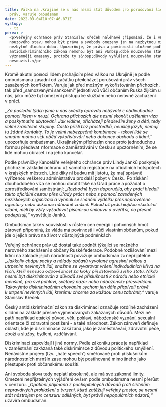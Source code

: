 ```yaml
---
title: Válka na Ukrajině se u nás nesmí stát důvodem pro porušování lidských
  práv, varuje ombudsman
date: 2022-03-04T10:07:46.871Z
vystupy:
  - tz
perex: >
  <p>Veřejný ochránce práv Stanislav Křeček naléhavě připomíná, že i v&nbsp;době
  nouzového stavu mohou být práva a svobody omezeny jen na nezbytnou míru a po
  nezbytně dlouhou dobu. Upozorňuje, že práva a povinnosti uložené podle
  antidiskriminačního zákona nemohou být ani v&nbsp;době nouzového stavu
  významněji omezeny, protože ty s&nbsp;důvody vyhlášení nouzového stavu nijak
  nesouvisí.</p>
---
```

<p>Kromě akutní pomoci lidem prchajícím před válkou na Ukrajině je podle ombudsmana zásadní od začátku předcházet porušování práv všech zasažených konfliktem. Varuje jak před možným vykořisťováním příchozích, tak před &bdquo;samozvanými sankcemi&ldquo; jednotlivců vůči občanům Ruska žijícím u nás, jako může být omezení přístupu ke službám nebo nerovné zacházení v&nbsp;práci.</p>

<p><em>&bdquo;Za poslední týden jsme u nás svědky opravdu nebývalé a obdivuhodné pomoci lidem v&nbsp;nouzi. Ochrana příchozích ale nesmí skončit udělením víza a poskytnutím ubytování. Jak vidíme, přicházejí především ženy a děti, tedy velmi zranitelné skupiny. Často přišli bez prostředků, neumějí jazyk, nemají tu žádné kontakty. To je velmi nebezpečná kombinace &ndash; takoví lidé se snadno mohou stát obětí vykořisťování nebo dokonce obchodu s&nbsp;lidmi,</em>&ldquo; upozorňuje ombudsman. Ukrajinským příchozím chce proto jednoduchou formou předávat informace o zaměstnávání v&nbsp;Česku s&nbsp;upozorněním, že se lidé mohou obracet i na jeho kancelář.</p>

<p>Podle právničky Kanceláře veřejného ochránce práv Lindy Janků poskytuje příchozím základní ochranu už samotná registrace na oficiálních hotspotech v&nbsp;krajských městech. Lidé díky ní budou mít jistotu, že mají správně vyřízenou veškerou administrativu pro další pobyt v Česku. Po získání dlouhodobého víza se mohou obrátit také na Úřad práce a požádat o zprostředkování zaměstnání: <em>&bdquo;Rozhodně bych doporučila, aby práci hledali takto oficiální cestou přes Úřady práce nebo s&nbsp;pomocí zavedených neziskových organizací a vyhnuli se shánění výdělku přes neprověřené agentury nebo dokonce náhodné známé. Pokud už práci najdou vlastními silami, měli by vždy vyžadovat písemnou smlouvu a ověřit si, co přesně podepisují,&ldquo;</em> vysvětluje Janků.</p>

<p>Ombudsman také v souvislosti s&nbsp;růstem cen energií i pohonných hmot zároveň připomíná, že vláda má povinnosti i vůči vlastním občanům, pokud jde o jejich právo na život v&nbsp;důstojných podmínkách</p>

<p>Veřejný ochránce práv už dostal také podnět týkající se možného nerovného zacházení s&nbsp;občany Ruské federace. Podobné rozlišování mezi lidmi na základě jejich národnosti považuje ombudsman za nepřijatelné: <em>&bdquo;Jakkoliv chápu pocity a nálady občanů vyvolané agresivní válkou a utrpením nevinných lidí, snažme se vyvarovat vršení individuálních křivd na těch, kteří nenesou odpovědnost za kroky představitelů svého státu. Nikdo nesmí být diskriminován z&nbsp;důvodů své příslušnosti k&nbsp;národu nebo etnické menšině, pro své pohlaví, světový názor nebo náboženské přesvědčení. Takovýmto diskriminačním chováním bychom jen dále přispívali právě k&nbsp;utrpení nevinných lidí, kterému chceme za každou cenu zabránit,&ldquo;</em> varuje Stanislav Křeček.</p>

<p>Český antidiskriminační zákon za diskriminaci označuje rozdílné zacházení s&nbsp;lidmi na základě přesně vyjmenovaných zakázaných důvodů. Mezi ně patří například etnický původ, věk, pohlaví, náboženské vyznání, sexuální orientace či zdravotní postižení - a také národnost. Zákon zároveň definuje oblasti, kde je diskriminace zakázaná, jako je zaměstnávání, zdravotní péče, zboží a služby, bydlení, vzdělávání.</p>

<p>Diskriminaci zapovídají i jiné normy. Podle zákoníku práce je například v&nbsp;zaměstnání zakázaná také diskriminace z&nbsp;důvodu politického smýšlení. Nenávistné projevy (tzv. &bdquo;hate speech&ldquo;) směřované proti příslušníkům národnostních menšin zase mohou být postihované mimo jiného jako přestupek proti občanskému soužití.</p>

<p>Ani svoboda slova tedy neplatí absolutně, ale má své zákonné limity. Omezení nepřijatelných vyjádření ovšem podle ombudsmana nesmí přerůst v cenzuru. <em>&bdquo;Opatření přijímaná z&nbsp;pochopitelných důvodů proti šiřitelům nepravdivých prohlášení a tvrzení, která zatěžují veřejný prostor, se nesmí stát nástrojem pro cenzuru odlišných, byť právě nepopulárních názorů,&ldquo;</em> uzavírá ombudsman.</p>

